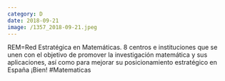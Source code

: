 ```yaml
--- 
category: D 
date: 2018-09-21 
image: /1357_2018-09-21.jpeg 
--- 
```


REM=Red Estratégica en Matemáticas. 8 centros e instituciones que se unen con el objetivo de promover la investigación matemática y sus aplicaciones, así como para mejorar su posicionamiento estratégico en España ¡Bien! #Matematicas